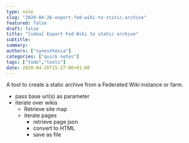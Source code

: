 ```yaml
---
type: note
slug: "2020-04-26-export-fed-wiki-to-static-archive"
featured: false
draft: false
title: "[idea] Export Fed Wiki to static archive"
subtitle: 
summary: 
authors: ["synesthesia"]
categories: ["quick notes"]
tags: ["todo","tools"]
date: 2020-04-26T15:27:00+01:00
---
```


A tool to create a static archive from a Federated Wiki instance or farm.

- pass base url(s) as parameter
- iterate over wikis
  - Retrieve site map
  - iterate pages
    - retrieve page json
    - convert to HTML
    - save as file
